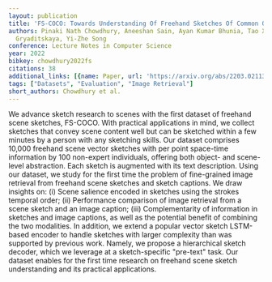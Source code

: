```yaml
---
layout: publication
title: 'FS-COCO: Towards Understanding Of Freehand Sketches Of Common Objects In Context'
authors: Pinaki Nath Chowdhury, Aneeshan Sain, Ayan Kumar Bhunia, Tao Xiang, Yulia
  Gryaditskaya, Yi-Zhe Song
conference: Lecture Notes in Computer Science
year: 2022
bibkey: chowdhury2022fs
citations: 38
additional_links: [{name: Paper, url: 'https://arxiv.org/abs/2203.02113'}]
tags: ["Datasets", "Evaluation", "Image Retrieval"]
short_authors: Chowdhury et al.
---
```

We advance sketch research to scenes with the first dataset of freehand scene
sketches, FS-COCO. With practical applications in mind, we collect sketches
that convey scene content well but can be sketched within a few minutes by a
person with any sketching skills. Our dataset comprises 10,000 freehand scene
vector sketches with per point space-time information by 100 non-expert
individuals, offering both object- and scene-level abstraction. Each sketch is
augmented with its text description. Using our dataset, we study for the first
time the problem of fine-grained image retrieval from freehand scene sketches
and sketch captions. We draw insights on: (i) Scene salience encoded in
sketches using the strokes temporal order; (ii) Performance comparison of image
retrieval from a scene sketch and an image caption; (iii) Complementarity of
information in sketches and image captions, as well as the potential benefit of
combining the two modalities. In addition, we extend a popular vector sketch
LSTM-based encoder to handle sketches with larger complexity than was supported
by previous work. Namely, we propose a hierarchical sketch decoder, which we
leverage at a sketch-specific "pre-text" task. Our dataset enables for the
first time research on freehand scene sketch understanding and its practical
applications.
